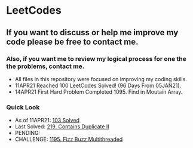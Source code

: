# LeetCodes
## If you want to discuss or help me improve my code please be free to contact me.
### Also, if you want me to review my logical process for one the the problems, contact me.

- All files in this repository were focused on improving my coding skills.
- 11APR21 Reached 100 LeetCodes Solved! (96 Days From 05JAN21).
- 14APR21 First Hard Problem Completed 1095. Find in Moutain Array.

### Quick Look
- As of 11APR21: [103 Solved](https://leetcode.com/joeslee94/)
- Last Solved: [219. Contains Duplicate II](https://leetcode.com/problems/contains-duplicate-ii/)
- PENDING:
- CHALLENGE: [1195. Fizz Buzz Multithreaded](https://leetcode.com/problems/fizz-buzz-multithreaded/)
